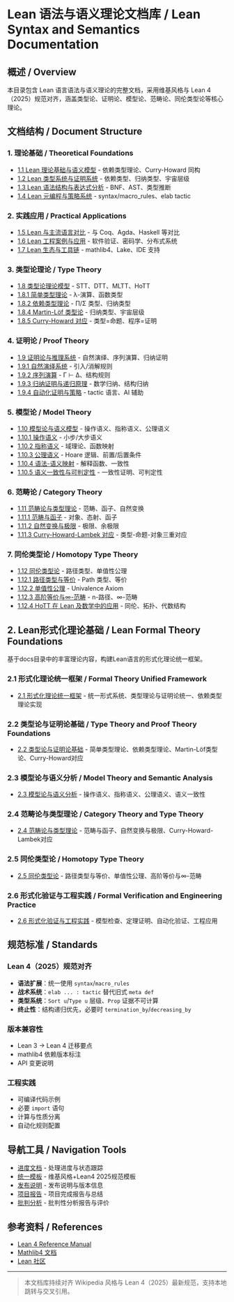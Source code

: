 # Lean 语法与语义理论文档库 / Lean Syntax and Semantics Documentation

## 概述 / Overview

本目录包含 Lean 语言语法与语义理论的完整文档，采用维基风格与 Lean 4（2025）规范对齐，涵盖类型论、证明论、模型论、范畴论、同伦类型论等核心理论。

## 文档结构 / Document Structure

### 1. 理论基础 / Theoretical Foundations

- [1.1 Lean 理论基础与语义模型](1-lean-grammar-and-semantics/1.1-lean-理论基础与语义模型.md) - 依赖类型理论、Curry-Howard 同构
- [1.2 Lean 类型系统与证明系统](1-lean-grammar-and-semantics/1.2-lean-类型系统与证明系统.md) - 依赖类型、归纳类型、宇宙层级
- [1.3 Lean 语法结构与表达式分析](1-lean-grammar-and-semantics/1.3-lean-语法结构与表达式分析.md) - BNF、AST、类型推断
- [1.4 Lean 元编程与策略系统](1-lean-grammar-and-semantics/1.4-lean-元编程与策略系统.md) - syntax/macro_rules、elab tactic

### 2. 实践应用 / Practical Applications

- [1.5 Lean 与主流语言对比](1-lean-grammar-and-semantics/1.5-lean-与主流语言对比.md) - 与 Coq、Agda、Haskell 等对比
- [1.6 Lean 工程案例与应用](1-lean-grammar-and-semantics/1.6-lean-工程案例与应用.md) - 软件验证、密码学、分布式系统
- [1.7 Lean 生态与工具链](1-lean-grammar-and-semantics/1.7-lean-生态与工具链.md) - mathlib4、Lake、IDE 支持

### 3. 类型论理论 / Type Theory

- [1.8 类型论理论模型](1-lean-grammar-and-semantics/1.8-类型论理论模型.md) - STT、DTT、MLTT、HoTT
- [1.8.1 简单类型理论](1-lean-grammar-and-semantics/1.8.1-简单类型理论.md) - λ-演算、函数类型
- [1.8.2 依赖类型理论](1-lean-grammar-and-semantics/1.8.2-依赖类型理论.md) - Π/Σ 类型、归纳类型
- [1.8.4 Martin-Löf 类型论](1-lean-grammar-and-semantics/1.8.4-Martin-Löf类型论.md) - 归纳类型、宇宙层级
- [1.8.5 Curry-Howard 对应](1-lean-grammar-and-semantics/1.8.5-Curry-Howard对应.md) - 类型=命题、程序=证明

### 4. 证明论 / Proof Theory

- [1.9 证明论与推理系统](1-lean-grammar-and-semantics/1.9-证明论与推理系统.md) - 自然演绎、序列演算、归纳证明
- [1.9.1 自然演绎系统](1-lean-grammar-and-semantics/1.9.1-自然演绎系统.md) - 引入/消解规则
- [1.9.2 序列演算](1-lean-grammar-and-semantics/1.9.2-序列演算.md) - Γ ⊢ Δ、结构规则
- [1.9.3 归纳证明与递归原理](1-lean-grammar-and-semantics/1.9.3-归纳证明与递归原理.md) - 数学归纳、结构归纳
- [1.9.4 自动化证明与策略](1-lean-grammar-and-semantics/1.9.4-自动化证明与策略.md) - tactic 语言、AI 辅助

### 5. 模型论 / Model Theory

- [1.10 模型论与语义模型](1-lean-grammar-and-semantics/1.10-模型论与语义模型.md) - 操作语义、指称语义、公理语义
- [1.10.1 操作语义](1-lean-grammar-and-semantics/1.10.1-操作语义.md) - 小步/大步语义
- [1.10.2 指称语义](1-lean-grammar-and-semantics/1.10.2-指称语义.md) - 域理论、函数映射
- [1.10.3 公理语义](1-lean-grammar-and-semantics/1.10.3-公理语义.md) - Hoare 逻辑、前置/后置条件
- [1.10.4 语法-语义映射](1-lean-grammar-and-semantics/1.10.4-语法-语义映射.md) - 解释函数、一致性
- [1.10.5 语义一致性与可判定性](1-lean-grammar-and-semantics/1.10.5-语义一致性与可判定性.md) - 一致性证明、可判定性

### 6. 范畴论 / Category Theory

- [1.11 范畴论与类型理论](1-lean-grammar-and-semantics/1.11-范畴论与类型理论.md) - 范畴、函子、自然变换
- [1.11.1 范畴与函子](1-lean-grammar-and-semantics/1.11.1-范畴与函子.md) - 对象、态射、函子
- [1.11.2 自然变换与极限](1-lean-grammar-and-semantics/1.11.2-自然变换与极限.md) - 极限、余极限
- [1.11.3 Curry-Howard-Lambek 对应](1-lean-grammar-and-semantics/1.11.3-Curry-Howard-Lambek对应.md) - 类型-命题-对象三重对应

### 7. 同伦类型论 / Homotopy Type Theory

- [1.12 同伦类型论](1-lean-grammar-and-semantics/1.12-同伦类型论.md) - 路径类型、单值性公理
- [1.12.1 路径类型与等价](1-lean-grammar-and-semantics/1.12.1-路径类型与等价.md) - Path 类型、等价
- [1.12.2 单值性公理](1-lean-grammar-and-semantics/1.12.2-单值性公理.md) - Univalence Axiom
- [1.12.3 高阶等价与∞-范畴](1-lean-grammar-and-semantics/1.12.3-高阶等价与∞-范畴.md) - n-路径、∞-范畴
- [1.12.4 HoTT 在 Lean 及数学中的应用](1-lean-grammar-and-semantics/1.12.4-HoTT在Lean及数学中的应用.md) - 同伦、拓扑、代数结构

## 2. Lean形式化理论基础 / Lean Formal Theory Foundations

基于docs目录中的丰富理论内容，构建Lean语言的形式化理论统一框架。

### 2.1 形式化理论统一框架 / Formal Theory Unified Framework

- [2.1 形式化理论统一框架](2-lean-形式化理论基础/2.1-形式化理论统一框架.md) - 统一形式系统、类型理论与证明论统一、依赖类型理论实现

### 2.2 类型论与证明论基础 / Type Theory and Proof Theory Foundations

- [2.2 类型论与证明论基础](2-lean-形式化理论基础/2.2-类型论与证明论基础.md) - 简单类型理论、依赖类型理论、Martin-Löf类型论、Curry-Howard对应

### 2.3 模型论与语义分析 / Model Theory and Semantic Analysis

- [2.3 模型论与语义分析](2-lean-形式化理论基础/2.3-模型论与语义分析.md) - 操作语义、指称语义、公理语义、语义一致性

### 2.4 范畴论与类型理论 / Category Theory and Type Theory

- [2.4 范畴论与类型理论](2-lean-形式化理论基础/2.4-范畴论与类型理论.md) - 范畴与函子、自然变换与极限、Curry-Howard-Lambek对应

### 2.5 同伦类型论 / Homotopy Type Theory

- [2.5 同伦类型论](2-lean-形式化理论基础/2.5-同伦类型论.md) - 路径类型与等价、单值性公理、高阶等价与∞-范畴

### 2.6 形式化验证与工程实践 / Formal Verification and Engineering Practice

- [2.6 形式化验证与工程实践](2-lean-形式化理论基础/2.6-形式化验证与工程实践.md) - 模型检查、定理证明、自动化验证、工程应用

## 规范标准 / Standards

### Lean 4（2025）规范对齐

- **语法扩展**：统一使用 `syntax`/`macro_rules`
- **战术系统**：`elab ... : tactic` 替代旧式 `meta def`
- **类型系统**：`Sort u`/`Type u` 层级、`Prop` 证据不可计算
- **终止性**：结构递归优先，必要时 `termination_by`/`decreasing_by`

### 版本兼容性

- Lean 3 → Lean 4 迁移要点
- mathlib4 依赖版本标注
- API 变更说明

### 工程实践

- 可编译代码示例
- 必要 `import` 语句
- 计算与性质分离
- 自动化规则配置

## 导航工具 / Navigation Tools

- [进度文档](CONTINUOUS_PROGRESS.md) - 处理进度与状态跟踪
- [统一模板](_TEMPLATE-WIKI-STYLE.md) - 维基风格+Lean4 2025规范模板
- [发布说明](RELEASE_NOTES.md) - 发布说明与版本信息
- [项目报告](PROJECT_COMPLETION_REPORT.md) - 项目完成报告与总结
- [批判分析](CRITICAL_ANALYSIS_REPORT.md) - 批判性分析报告与评价

## 参考资料 / References

- [Lean 4 Reference Manual](https://leanprover.github.io/lean4/doc/)
- [Mathlib4 文档](https://leanprover-community.github.io/mathlib4_docs/)
- [Lean 社区](https://leanprover-community.github.io/)

---

> 本文档库持续对齐 Wikipedia 风格与 Lean 4（2025）最新规范，支持本地跳转与交叉引用。
